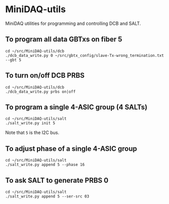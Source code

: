 # MiniDAQ-utils
MiniDAQ utilities for programming and controlling DCB and SALT.

## To program all data GBTxs on fiber 5
```
cd ~/src/MiniDAQ-utils/dcb
./dcb_data_write.py 0 ~/src/gbtx_config/slave-Tx-wrong_termination.txt --gbt 5
```

## To turn on/off DCB PRBS
```
cd ~/src/MiniDAQ-utils/dcb
./dcb_data_write.py prbs on|off
```

## To program a single 4-ASIC group (4 SALTs)
```
cd ~/src/MiniDAQ-utils/salt
./salt_write.py init 5
```

Note that `5` is the I2C bus.

## To adjust phase of a single 4-ASIC group
```
cd ~/src/MiniDAQ-utils/salt
./salt_write.py append 5 --phase 16
```

## To ask SALT to generate PRBS 0
```
cd ~/src/MiniDAQ-utils/salt
./salt_write.py append 5 --ser-src 03
```
